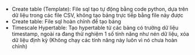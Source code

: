 - Create table (Template): File sql tạo tự động bằng code python, dựa trên dữ liệu trong các file CSV, không tạo bảng trực tiếp bằng file này được
- Create table: File sql hoàn chỉnh để tạo bảng
- Timescale Hypertable: Tạo hypertable từ các bảng có trường dữ liệu timestamp, ngoài ra đang thử nghiệm 1 số tính năng như nén dữ liệu, xóa dữ liệu định kỳ (Không chạy các tính năng này luôn vì nó chưa hoàn chỉnh)